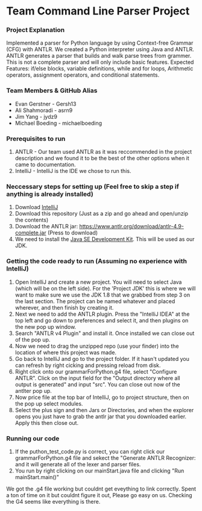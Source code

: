 # Team Command Line Parser Project


### Project Explanation

Implemented a parser for Python language by using Context-free Grammar (CFG) with ANTLR. We created a Python interpreter using Java and ANTLR. ANTLR generates a parser that builds and walk parse trees from grammer. This is not a complete parser and will only include basic features. Expected Features: if/else blocks, variable definitions, while and for loops, Arithmetic operators, assignment operators, and conditional statements. 

### Team Members & GitHub Alias

- Evan Gerstner     - Gersh13
- Ali Shahmoradi    - asrn9
- Jim Yang          - jydz9
- Michael Boeding   - michaelboeding

### Prerequisites to run

1. ANTLR - Our team used ANTLR as it was reccommended in the project description and we found it to be the best of the other options when it came to documentation.
2. IntelliJ - IntelliJ is the IDE we chose to run this.



### Neccessary steps for setting up (Feel free to skip a step if anything is already installed)
1. Download [IntelliJ](https://www.jetbrains.com/idea/download/)
2. Download this repository (Just as a zip and go ahead and open/unzip the contents)
3. Download the ANTLR jar: https://www.antlr.org/download/antlr-4.9-complete.jar (Press to download)
4. We need to install the [Java SE Development Kit](https://www.oracle.com/java/technologies/javase/javase-jdk8-downloads.html). This will be used as our JDK.


### Getting the code ready to run (Assuming no experience with IntelliJ)
1. Open IntelliJ and create a new project. You will need to select Java (which will be on the left side). For the 'Project JDK' this is where we will want to make sure we use the JDK 1.8 that we grabbed from step 3 on the last section. The project can be named whatever and placed wherever, and then finish by creating it. 
2. Next we need to add the ANTLR plugin. Press the "IntelliJ IDEA" at the top left and go down to preferences and select it, and then plugins on the new pop up window.
4. Search "ANTLR v4 Plugin" and install it. Once installed we can close out of the pop up.
5. Now we need to drag the unzipped repo (use your finder) into the location of where this project was made.
6. Go back to IntelliJ and go to the project folder. If it hasn't updated you can refresh by right cicking and pressing reload from disk.
7. Right click onto our grammarForPython.g4 file, select "Configure ANTLR". Click on the input field for the "Output directory where all output is generated" and input "src". You can close out now of the antlter pop up.
8. Now price file at the top bar of IntelliJ, go to project structure, then on the pop up select modules.
9. Select the plus sign and then Jars or Directories, and when the explorer opens you just have to grab the antlr jar that you downloaded earlier. Apply this then close out.


### Running our code
1. If the puthon_test_code.py is correct, you can right click our grammarForPython.g4 file and sekect the "Generate ANTLR Recognizer: and it will generate all of the lexer and parser files. 
2. You run by right clicking on our mainStart.java file and clicking "Run mainStart.main()"


We got the .g4 file working but couldnt get eveything to link correctly. 
Spent a ton of time on it but couldnt figure it out, Please go easy on us. Checking the G4 seems like everything is there.
